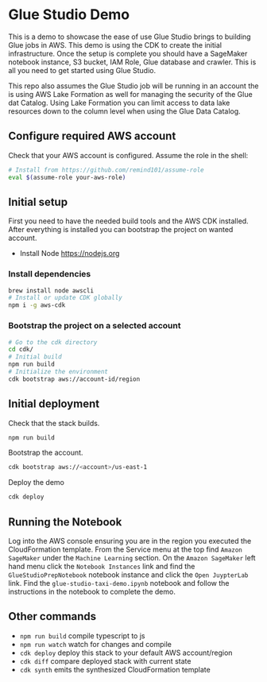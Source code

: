 # Glue Studio Demo

This is a demo to showcase the ease of use Glue Studio brings to building Glue jobs in AWS. This demo is using the CDK to create the initial infrastructure. Once the setup is complete you should have a SageMaker notebook instance, S3 bucket, IAM Role, Glue database and crawler. This is all you need to get started using Glue Studio. 

This repo also assumes the Glue Studio job will be running in an account the is using AWS Lake Formation as well for managing the security of the Glue dat Catalog. Using Lake Formation you can limit access to data lake resources down to the column level when using the Glue Data Catalog.

## Configure required AWS account

Check that your AWS account is configured. Assume the role in the shell:

```bash
# Install from https://github.com/remind101/assume-role
eval $(assume-role your-aws-role)
```

## Initial setup

First you need to have the needed build tools and the AWS CDK installed.
After everything is installed you can bootstrap the project on wanted account.

* Install Node <https://nodejs.org>

### Install dependencies

```bash
brew install node awscli
# Install or update CDK globally
npm i -g aws-cdk
```

### Bootstrap the project on a selected account

```bash
# Go to the cdk directory
cd cdk/
# Initial build
npm run build
# Initialize the environment
cdk bootstrap aws://account-id/region
```
## Initial deployment

Check that the stack builds.

```bash
npm run build
```

Bootstrap the account.

```bash
cdk bootstrap aws://<account>/us-east-1
```

Deploy the demo

```bash
cdk deploy
```

## Running the Notebook

Log into the AWS console ensuring you are in the region you executed the CloudFormation template. From the Service menu at the top find `Amazon SageMaker` under the `Machine Learning` section. On the `Amazon SageMaker` left hand menu click the `Notebook Instances` link and find the `GlueStudioPrepNotebook` notebook instance and click the `Open JuypterLab` link. Find the `glue-studio-taxi-demo.ipynb` notebook and follow the instructions in the notebook to complete the demo.

## Other commands

* `npm run build`   compile typescript to js
* `npm run watch`   watch for changes and compile
* `cdk deploy`      deploy this stack to your default AWS account/region
* `cdk diff`        compare deployed stack with current state
* `cdk synth`       emits the synthesized CloudFormation template